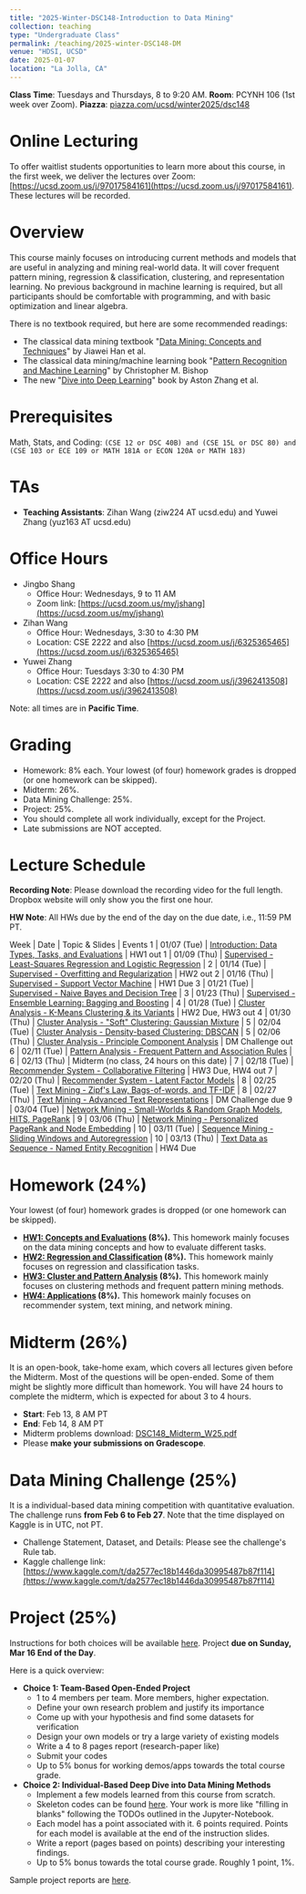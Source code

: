 ```yaml
---
title: "2025-Winter-DSC148-Introduction to Data Mining"
collection: teaching
type: "Undergraduate Class"
permalink: /teaching/2025-winter-DSC148-DM
venue: "HDSI, UCSD"
date: 2025-01-07
location: "La Jolla, CA"
---
```


**Class Time**: Tuesdays and Thursdays, 8 to 9:20 AM.  **Room**: PCYNH 106 (1st week over Zoom).  **Piazza**: [piazza.com/ucsd/winter2025/dsc148](https://piazza.com/ucsd/winter2025/dsc148)

Online Lecturing
======


To offer waitlist students opportunities to learn more about this course, in the first week, we deliver the lectures over Zoom: [https://ucsd.zoom.us/j/97017584161](https://ucsd.zoom.us/j/97017584161). These lectures will be recorded. 



Overview
======

This course mainly focuses on introducing current methods and models that are useful in analyzing and mining real-world data. It will cover frequent pattern mining, regression & classification, clustering, and representation learning. No previous background in machine learning is required, but all participants should be comfortable with programming, and with basic optimization and linear algebra. 

There is no textbook required, but here are some recommended readings:
- The classical data mining textbook "[Data Mining: Concepts and Techniques](https://books.google.com/books/about/Data_Mining_Concepts_and_Techniques.html?id=pQws07tdpjoC&source=kp_book_description)" by Jiawei Han et al.
- The classical data mining/machine learning book "[Pattern Recognition and Machine Learning](https://books.google.com/books/about/Pattern_Recognition_and_Machine_Learning.html?id=HL4HrgEACAAJ&source=kp_book_description)" by Christopher M. Bishop
- The new "[Dive into Deep Learning](https://d2l.ai/)" book by Aston Zhang et al.


Prerequisites
======

Math, Stats, and Coding: `(CSE 12 or DSC 40B) and (CSE 15L or DSC 80) and (CSE 103 or ECE 109 or MATH 181A or ECON 120A or MATH 183)`

TAs
======

- **Teaching Assistants**: Zihan Wang (ziw224 AT ucsd.edu) and Yuwei Zhang (yuz163 AT ucsd.edu)

Office Hours
======

- Jingbo Shang
    - Office Hour: Wednesdays, 9 to 11 AM
    - Zoom link: [https://ucsd.zoom.us/my/jshang](https://ucsd.zoom.us/my/jshang)
- Zihan Wang
    - Office Hour: Wednesdays, 3:30 to 4:30 PM
    - Location: CSE 2222 and also [https://ucsd.zoom.us/j/6325365465](https://ucsd.zoom.us/j/6325365465)
- Yuwei Zhang
    - Office Hour: Tuesdays 3:30 to 4:30 PM
    - Location: CSE 2222 and also [https://ucsd.zoom.us/j/3962413508](https://ucsd.zoom.us/j/3962413508)

Note: all times are in **Pacific Time**.

Grading
======

- Homework: 8% each. Your lowest (of four) homework grades is dropped (or one homework can be skipped).
- Midterm: 26%.
- Data Mining Challenge: 25%.
- Project: 25%.
- You should complete all work individually, except for the Project.
- Late submissions are NOT accepted.

Lecture Schedule
======

**Recording Note**: Please download the recording video for the full length. Dropbox website will only show you the first one hour.

**HW Note**: All HWs due by the end of the day on the due date, i.e., 11:59 PM PT. 

Week | Date        | Topic & Slides                                                  | Events
1    | 01/07 (Tue) | [Introduction: Data Types, Tasks, and Evaluations](https://www.dropbox.com/scl/fo/cq0rmpoxkyj2qm1jpmads/ABe-EvKDt7ZoGtiWQRpAPL4?rlkey=p1jiiav6ihe1vzy9ui7a4iw33&dl=0) | HW1 out
1    | 01/09 (Thu) | [Supervised - Least-Squares Regression and Logistic Regression](https://www.dropbox.com/scl/fo/rj1xmow4gysayl8o79gud/AOuHVGkfg2P7jkA8FuW3Qr0?rlkey=1c25fyjlhlq571jtmvw3yy7hj&dl=0) |
2    | 01/14 (Tue) | [Supervised - Overfitting and Regularization](https://www.dropbox.com/scl/fo/ib5uv0n8fl6svjhq2am7e/AENjyrK7iZKjnsXBtMI0k8c?rlkey=y71knp7bb9kag8vkdlahwqcrb&dl=0) | HW2 out
2    | 01/16 (Thu) | [Supervised - Support Vector Machine](https://www.dropbox.com/scl/fo/hna03cj7zd0u547njeqaq/APwfonvmn6uqmOxRQIxsH-M?rlkey=2cocd2vtuxg5gyoytco86uodj&dl=0) | HW1 Due
3    | 01/21 (Tue) | [Supervised - Naive Bayes and Decision Tree](https://www.dropbox.com/scl/fo/5wpf5owj8o3bcx2qsn4j0/AGSpCJ--10XblOD9E6qAPU4?rlkey=q2amwd5q9n8dotg9k0kval6uh&dl=0) |
3    | 01/23 (Thu) | [Supervised - Ensemble Learning: Bagging and Boosting](https://www.dropbox.com/scl/fo/z24rw5yl7k757h4cciii1/AM2vAfpVtN-H1At8YcGjO5E?rlkey=gcqquaecptuewpzswm0tfc7fv&dl=0) | 
4    | 01/28 (Tue) | [Cluster Analysis - K-Means Clustering & its Variants](https://www.dropbox.com/scl/fo/9wgnz7mygsubixsl74654/ABQDEJ9UR606pMfLiSrBQGc?rlkey=damyxcbd0lhsx6ackobqcktbc&dl=0) | HW2 Due, HW3 out
4    | 01/30 (Thu) | [Cluster Analysis - "Soft" Clustering: Gaussian Mixture](https://www.dropbox.com/scl/fo/xo2nrodkddmvoep8bl061/AKEnRWURF58wUwCUEdZW-pY?rlkey=gq3ncwp63fab3icpm48lqoxi7&dl=0) |
5    | 02/04 (Tue) | [Cluster Analysis - Density-based Clustering: DBSCAN](https://www.dropbox.com/scl/fo/cjq0qq9vptu5zizyozmay/AJzER1TWO6ikN4DdMWIJgKs?rlkey=tlinuoehfxdmb15n84u1h6qzv&dl=0) |
5    | 02/06 (Thu) | [Cluster Analysis - Principle Component Analysis](https://www.dropbox.com/scl/fo/up4gphm0x0iav89qunmov/ANSZ9wi8ytIlp2uYPXAWt3M?rlkey=r6a5oc4go9aeu3des12b2upea&dl=0) | DM Challenge out
6    | 02/11 (Tue) | [Pattern Analysis - Frequent Pattern and Association Rules](https://www.dropbox.com/scl/fo/w1hghuqwg1b75xt3fee2v/AC061etPe3Uu6eHlOlur9nQ?rlkey=t89yo7dndrjon0nhz2izq6ikj&dl=0) |
6    | 02/13 (Thu) | Midterm (no class, 24 hours on this date) |
7    | 02/18 (Tue) | [Recommender System - Collaborative Filtering](https://www.dropbox.com/scl/fo/uaugbnzb49pkdee0hm6vq/ANT8i08fuf-0PkWeg2v5CfM?rlkey=r8c1avkthujj9z9ixcnrff3po&dl=0) | HW3 Due, HW4 out
7    | 02/20 (Thu) | [Recommender System - Latent Factor Models](https://www.dropbox.com/scl/fo/40mo72kgopgtvctvolq0t/AMKq-PEmh9Y2HHNhECUuci8?rlkey=igot36t0v45poenxmya93znet&dl=0) |
8    | 02/25 (Tue) | [Text Mining - Zipf's Law, Bags-of-words, and TF-IDF](https://www.dropbox.com/scl/fo/jlpsqucj4ztl7pqccqfek/AFMxGYcqikRHwlrJLR_MEUM?rlkey=2ep1szgb0bdmludeehlhgatok&dl=0) |
8    | 02/27 (Thu) | [Text Mining - Advanced Text Representations](https://www.dropbox.com/scl/fo/agsvjsvy8gx08c7mv1rml/AOjf6BTJypieFHN5bTS61w0?rlkey=gy1g8fqemoyuddfbdlx95q6ly&dl=0) | DM Challenge due
9    | 03/04 (Tue) | [Network Mining - Small-Worlds & Random Graph Models, HITS, PageRank](https://www.dropbox.com/scl/fo/xz9u85av0uelxqjpxu0ln/AEKhfA1x7SxYpzKSaF-AVhM?rlkey=s1rbgnkyvhncddwc315mckakh&dl=0) | 
9    | 03/06 (Thu) | [Network Mining - Personalized PageRank and Node Embedding](https://www.dropbox.com/scl/fo/3valq3bg8y4kj7527m3mr/APN09rXwhrvn7IB0W43qWts?rlkey=0pkb1j2zthhvj0j3kt7hzfx3g&dl=0) |
10   | 03/11 (Tue) | [Sequence Mining - Sliding Windows and Autoregression](https://www.dropbox.com/scl/fo/dhwb5vayma4ipckvkqklb/AK1faZeMu_2ydJ4vGGEtSgE?rlkey=cj744ogteptjg8eq337zgwhm3&dl=0) |
10   | 03/13 (Thu) | [Text Data as Sequence - Named Entity Recognition](https://www.dropbox.com/scl/fo/kv5saicz16265y07dsysp/AN1nH-vOt9NdXhLLAm9-eZg?rlkey=djp2y0uzts9jcvl6i14yyxw9n&dl=0) | HW4 Due

Homework (24%)
======

Your lowest (of four) homework grades is dropped (or one homework can be skipped).

- **[HW1: Concepts and Evaluations](https://www.dropbox.com/scl/fi/o8a22l6wqiq697jqf3b65/DSC148_W25_HW1.pdf?rlkey=mfh0dvigmggfi8nebgojpittm&dl=0) (8%).** This homework mainly focuses on the data mining concepts and how to evaluate different tasks.
- **[HW2: Regression and Classification](https://www.dropbox.com/scl/fi/8xvrdt5aohiajr3udmi1a/DSC148_W25_HW2.pdf?rlkey=9dpyp8xen5nz2ilhokivvv8fe&dl=0) (8%).** This homework mainly focuses on regression and classification tasks.
- **[HW3: Cluster and Pattern Analysis](https://www.dropbox.com/scl/fi/yq698t46zj5c1ab6u33rx/DSC148_W25_HW3.pdf?rlkey=ifqlupogtmm60k255200qpm5b&dl=0) (8%).** This homework mainly focuses on clustering methods and frequent pattern mining methods.
- **[HW4: Applications](https://www.dropbox.com/scl/fi/ylchauvgwkjr9a9n2c4g1/DSC148_W25_HW4.pdf?rlkey=7ihe1kwr8gp68lr7crwkvu408&dl=0) (8%).** This homework mainly focuses on recommender system, text mining, and network mining.

Midterm (26%)
======

It is an open-book, take-home exam, which covers all lectures given before the Midterm. Most of the questions will be open-ended. Some of them might be slightly more difficult than homework. You will have 24 hours to complete the midterm, which is expected for about 3 to 4 hours.

- **Start**: Feb 13, 8 AM PT
- **End**: Feb 14, 8 AM PT
- Midterm problems download: [DSC148_Midterm_W25.pdf](https://www.dropbox.com/scl/fi/a2wlmzt6rgndy4j9z8f82/DSC148_Midterm_W25.pdf?rlkey=krobijnz4q6eizx73xib26tbk&dl=0)
- Please **make your submissions on Gradescope**.

Data Mining Challenge (25%)
======

It is a individual-based data mining competition with quantitative evaluation. The challenge runs **from Feb 6 to Feb 27**. Note that the time displayed on Kaggle is in UTC, not PT.

- Challenge Statement, Dataset, and Details: Please see the challenge's Rule tab.
- Kaggle challenge link: [https://www.kaggle.com/t/da2577ec18b1446da30995487b87f114](https://www.kaggle.com/t/da2577ec18b1446da30995487b87f114)

Project (25%)
======

Instructions for both choices will be available [here](https://www.dropbox.com/s/aqkk6q6hjtpzwbq/Project%20Instructions.pdf?dl=0). Project **due on Sunday, Mar 16 End of the Day**.

Here is a quick overview:
- **Choice 1: Team-Based Open-Ended Project**
    - 1 to 4 members per team. More members, higher expectation.
    - Define your own research problem and justify its importance
    - Come up with your hypothesis and find some datasets for verification
    - Design your own models or try a large variety of existing models
    - Write a 4 to 8 pages report (research-paper like)
    - Submit your codes
    - Up to 5% bonus for working demos/apps towards the total course grade.
- **Choice 2: Individual-Based Deep Dive into Data Mining Methods**
    - Implement a few models learned from this course from scratch.
    - Skeleton codes can be found [here](https://www.dropbox.com/sh/y5a5wvrysbl7mrd/AAARcWGHjlWRN9E-6B9H3KFCa?dl=0). Your work is more like "filling in blanks" following the TODOs outlined in the Jupyter-Notebook.
    - Each model has a point associated with it. 6 points required. Points for each model is available at the end of the instruction slides.
    - Write a report (pages based on points) describing your interesting findings.
    - Up to 5% bonus towards the total course grade. Roughly 1 point, 1%.

Sample project reports are [here](https://www.dropbox.com/sh/6h2x141rh6if95g/AABnk8dVw3SbbHIYadXsn7Hba?dl=0).
